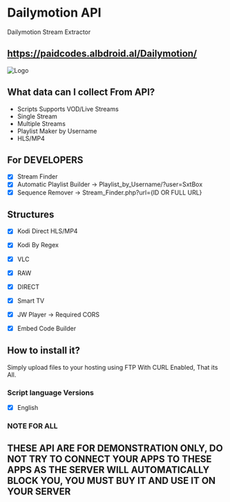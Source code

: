 # Dailymotion API
Dailymotion Stream Extractor

## https://paidcodes.albdroid.al/Dailymotion/


![Logo](https://paidcodes.albdroid.al/Dailymotion/smart_tv_tester.jpg)

## What data can I collect From API?
- Scripts Supports VOD/Live Streams
- Single Stream
- Multiple Streams
- Playlist Maker by Username
- HLS/MP4

## For DEVELOPERS
- [x] Stream Finder 
- [x] Automatic Playlist Builder -> Playlist_by_Username/?user=SxtBox
- [x] Sequence Remover          -> Stream_Finder.php?url={ID OR FULL URL}

## Structures
- [x] Kodi Direct HLS/MP4 
- [x] Kodi By Regex
- [x] VLC
- [x] RAW
- [x] DIRECT
- [x] Smart TV
- [x] JW Player -> Required CORS
- [x] Embed Code Builder 


## How to install it?
Simply upload files to your hosting using FTP With CURL Enabled, That its All.

### Script language Versions
- [x] English

### NOTE FOR ALL

## THESE API ARE FOR DEMONSTRATION ONLY, DO NOT TRY TO CONNECT YOUR APPS TO THESE APPS AS THE SERVER WILL AUTOMATICALLY BLOCK YOU, YOU MUST BUY IT AND USE IT ON YOUR SERVER
